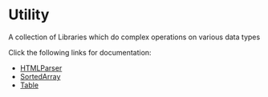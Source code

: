 # Utility
A collection of Libraries which do complex operations on various data types

Click the following links for documentation:
- [HTMLParser](https://rostrap.github.io/Libraries/Utility/HTMLParser/)
- [SortedArray](https://rostrap.github.io/Libraries/Utility/SortedArray/)
- [Table](https://rostrap.github.io/Libraries/Utility/Table/)
